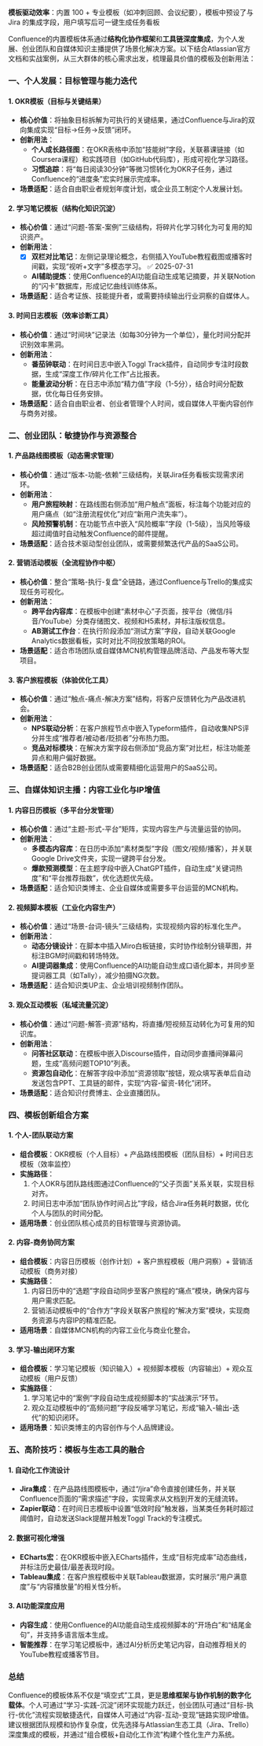 **模板驱动效率**：内置 100 + 专业模板（如冲刺回顾、会议纪要），模板中预设了与 Jira 的集成字段，用户填写后可一键生成任务看板


Confluence的内置模板体系通过**结构化协作框架**和**工具链深度集成**，为个人发展、创业团队和自媒体知识主播提供了场景化解决方案。以下结合Atlassian官方文档和实战案例，从三大群体的核心需求出发，梳理最具价值的模板及创新用法：

### 一、个人发展：目标管理与能力迭代
#### 1. **OKR模板（目标与关键结果）**
- **核心价值**：将抽象目标拆解为可执行的关键结果，通过Confluence与Jira的双向集成实现“目标→任务→反馈”闭环。
- **创新用法**：
  - **个人成长路径图**：在OKR表格中添加“技能树”字段，关联慕课链接（如Coursera课程）和实践项目（如GitHub代码库），形成可视化学习路径。
  - **习惯追踪**：将“每日阅读30分钟”等微习惯转化为OKR子任务，通过Confluence的“进度条”宏实时展示完成率。
- **场景适配**：适合自由职业者规划年度计划，或企业员工制定个人发展计划。

#### 2. **学习笔记模板（结构化知识沉淀）**
- **核心价值**：通过“问题-答案-案例”三级结构，将碎片化学习转化为可复用的知识资产。
- **创新用法**：
  - [x] **双栏对比笔记**：左侧记录理论概念，右侧插入YouTube教程截图或播客时间戳，实现“视听+文字”多模态学习。 ✅ 2025-07-31
  - **AI辅助提炼**：使用Confluence的AI功能自动生成笔记摘要，并关联Notion的“闪卡”数据库，形成记忆曲线训练体系。
- **场景适配**：适合考证族、技能提升者，或需要持续输出行业洞察的自媒体人。

#### 3. **时间日志模板（效率诊断工具）**
- **核心价值**：通过“时间块”记录法（如每30分钟为一个单位），量化时间分配并识别效率黑洞。
- **创新用法**：
  - **番茄钟联动**：在时间日志中嵌入Toggl Track插件，自动同步专注时段数据，生成“深度工作/碎片化工作”占比报表。
  - **能量波动分析**：在日志中添加“精力值”字段（1-5分），结合时间分配数据，优化每日任务安排。
- **场景适配**：适合自由职业者、创业者管理个人时间，或自媒体人平衡内容创作与商务对接。

### 二、创业团队：敏捷协作与资源整合
#### 1. **产品路线图模板（动态需求管理）**
- **核心价值**：通过“版本-功能-依赖”三级结构，关联Jira任务看板实现需求闭环。
- **创新用法**：
  - **用户旅程映射**：在路线图右侧添加“用户触点”面板，标注每个功能对应的用户痛点（如“注册流程优化”对应“新用户流失率”）。
  - **风险预警机制**：在功能节点中嵌入“风险概率”字段（1-5级），当风险等级超过阈值时自动触发Confluence的邮件提醒。
- **场景适配**：适合技术驱动型创业团队，或需要频繁迭代产品的SaaS公司。

#### 2. **营销活动模板（全流程协作中枢）**
- **核心价值**：整合“策略-执行-复盘”全链路，通过Confluence与Trello的集成实现任务可视化。
- **创新用法**：
  - **跨平台内容库**：在模板中创建“素材中心”子页面，按平台（微信/抖音/YouTube）分类存储图文、视频和H5素材，并标注版权信息。
  - **AB测试工作台**：在执行阶段添加“测试方案”字段，自动关联Google Analytics数据看板，实时对比不同投放策略的ROI。
- **场景适配**：适合市场团队或自媒体MCN机构管理品牌活动、产品发布等大型项目。

#### 3. **客户旅程模板（体验优化工具）**
- **核心价值**：通过“触点-痛点-解决方案”结构，将客户反馈转化为产品改进机会。
- **创新用法**：
  - **NPS联动分析**：在客户旅程节点中嵌入Typeform插件，自动收集NPS评分并生成“推荐者/被动者/贬损者”分布热力图。
  - **竞品对标模块**：在解决方案字段右侧添加“竞品方案”对比栏，标注功能差异点和用户偏好数据。
- **场景适配**：适合B2B创业团队或需要精细化运营用户的SaaS公司。

### 三、自媒体知识主播：内容工业化与IP增值
#### 1. **内容日历模板（多平台分发管理）**
- **核心价值**：通过“主题-形式-平台”矩阵，实现内容生产与流量运营的协同。
- **创新用法**：
  - **多模态内容库**：在日历中添加“素材类型”字段（图文/视频/播客），并关联Google Drive文件夹，实现一键跨平台分发。
  - **爆款预测模型**：在主题字段中嵌入ChatGPT插件，自动生成“关键词热度”和“平台推荐指数”，优化选题优先级。
- **场景适配**：适合知识类博主、企业自媒体或需要多平台运营的MCN机构。

#### 2. **视频脚本模板（工业化内容生产）**
- **核心价值**：通过“场景-台词-镜头”三级结构，实现视频内容的标准化生产。
- **创新用法**：
  - **动态分镜设计**：在脚本中插入Miro白板链接，实时协作绘制分镜草图，并标注BGM时间戳和转场特效。
  - **AI提词器集成**：使用Confluence的AI功能自动生成口语化脚本，并同步至提词器工具（如Tally），减少拍摄NG次数。
- **场景适配**：适合知识类UP主、企业培训视频制作团队。

#### 3. **观众互动模板（私域流量沉淀）**
- **核心价值**：通过“问题-解答-资源”结构，将直播/短视频互动转化为可复用的知识库。
- **创新用法**：
  - **问答社区联动**：在模板中嵌入Discourse插件，自动同步直播间弹幕问题，生成“高频问题TOP10”列表。
  - **资源包自动化**：在解答字段中添加“资源领取”按钮，观众填写表单后自动发送包含PPT、工具链的邮件，实现“内容-留资-转化”闭环。
- **场景适配**：适合知识付费博主、企业直播团队。

### 四、模板创新组合方案
#### 1. **个人-团队联动方案**
- **组合模板**：OKR模板（个人目标）+ 产品路线图模板（团队目标）+ 时间日志模板（效率监控）
- **实施路径**：
  1. 个人OKR与团队路线图通过Confluence的“父子页面”关系关联，实现目标对齐。
  2. 时间日志中添加“团队协作时间占比”字段，结合Jira任务耗时数据，优化个人与团队的时间分配。
- **适用场景**：创业团队核心成员的目标管理与资源协调。

#### 2. **内容-商务协同方案**
- **组合模板**：内容日历模板（创作计划）+ 客户旅程模板（用户洞察）+ 营销活动模板（商务对接）
- **实施路径**：
  1. 内容日历中的“选题”字段自动同步至客户旅程的“痛点”模块，确保内容与用户需求匹配。
  2. 营销活动模板中的“合作方”字段关联客户旅程的“解决方案”模块，实现商务资源与内容IP的精准匹配。
- **适用场景**：自媒体MCN机构的内容工业化与商业化整合。

#### 3. **学习-输出闭环方案**
- **组合模板**：学习笔记模板（知识输入）+ 视频脚本模板（内容输出）+ 观众互动模板（用户反馈）
- **实施路径**：
  1. 学习笔记中的“案例”字段自动生成视频脚本的“实战演示”环节。
  2. 观众互动模板中的“高频问题”字段反哺学习笔记，形成“输入-输出-迭代”的知识闭环。
- **适用场景**：知识类博主的内容创作与个人品牌建设。

### 五、高阶技巧：模板与生态工具的融合
#### 1. **自动化工作流设计**
- **Jira集成**：在产品路线图模板中，通过“/jira”命令直接创建任务，并关联Confluence页面的“需求描述”字段，实现需求从文档到开发的无缝流转。
- **Zapier联动**：在时间日志模板中设置“低效时段”触发器，当某类任务耗时超过阈值时，自动发送Slack提醒并触发Toggl Track的专注模式。

#### 2. **数据可视化增强**
- **ECharts宏**：在OKR模板中嵌入ECharts插件，生成“目标完成率”动态曲线，并标注历史最佳/最差表现时段。
- **Tableau集成**：在客户旅程模板中关联Tableau数据源，实时展示“用户满意度”与“内容播放量”的相关性分析。

#### 3. **AI功能深度应用**
- **内容生成**：使用Confluence的AI功能自动生成视频脚本的“开场白”和“结尾金句”，并支持多语言版本生成。
- **智能推荐**：在学习笔记模板中，通过AI分析历史笔记内容，自动推荐相关的YouTube教程或播客节目。

### 总结
Confluence的模板体系不仅是“填空式”工具，更是**思维框架与协作机制的数字化载体**。个人可通过“学习-实践-沉淀”闭环实现能力跃迁，创业团队可通过“目标-执行-优化”流程实现敏捷迭代，自媒体人可通过“内容-互动-变现”链路实现IP增值。建议根据团队规模和协作复杂度，优先选择与Atlassian生态工具（Jira、Trello）深度集成的模板，并通过“组合模板+自动化工作流”构建个性化生产力系统。